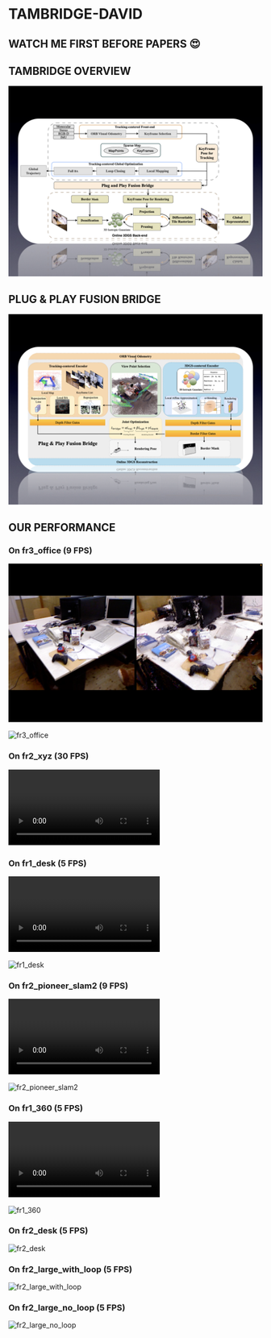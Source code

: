 # TAMBRIDGE-DAVID
## WATCH ME FIRST BEFORE PAPERS 😍

## TAMBRIDGE OVERVIEW

![Overview](https://github.com/ZeldaFromHeaven/TAMBRIDGE-DAVID/raw/main/images/image-20240520233034834.png)

## PLUG & PLAY FUSION BRIDGE

![Bridge](https://github.com/ZeldaFromHeaven/TAMBRIDGE-DAVID/raw/main/images/image-20240520233129600.png)

## OUR PERFORMANCE

### On fr3_office (9 FPS)
[![Watch the video](https://github.com/ZeldaFromHeaven/TAMBRIDGE-DAVID/raw/main/images/image-20240520215055566.png)](https://www.youtube.com/watch?v=jB0x1xNloWM)

![fr3_office](https://github.com/ZeldaFromHeaven/TAMBRIDGE-DAVID/raw/main/images/image-20240520214958215.png)

### On fr2_xyz (30 FPS)

<video src="/Users/jiangpeifeng/Downloads/fr2_xyz.mov"></video>

### On fr1_desk (5 FPS)

<video src="/Users/jiangpeifeng/Downloads/fr1_desk.mov"></video>

![fr1_desk](https://github.com/ZeldaFromHeaven/TAMBRIDGE-DAVID/raw/main/images/image-20240520215032060.png)

### On fr2_pioneer_slam2 (9 FPS)

<video src="/Users/jiangpeifeng/Downloads/fr1_pioneer_slam2.mov"></video>

![fr2_pioneer_slam2](https://github.com/ZeldaFromHeaven/TAMBRIDGE-DAVID/raw/main/image-20240520215634993.png)

### On fr1_360 (5 FPS)

<video src="/Users/jiangpeifeng/Downloads/fr1_360.mov"></video>

![fr1_360](https://github.com/ZeldaFromHeaven/TAMBRIDGE-DAVID/raw/main/images/image-20240520215833254.png)

### On fr2_desk (5 FPS)

![fr2_desk](https://github.com/ZeldaFromHeaven/TAMBRIDGE-DAVID/raw/main/image-20240520215909232.png)

### On fr2_large_with_loop (5 FPS)

![fr2_large_with_loop](https://github.com/ZeldaFromHeaven/TAMBRIDGE-DAVID/raw/main/images/image-20240520215947140.png)


### On fr2_large_no_loop (5 FPS)

![fr2_large_no_loop](https://github.com/ZeldaFromHeaven/TAMBRIDGE-DAVID/raw/main/images/image-20240520220019547.png)
